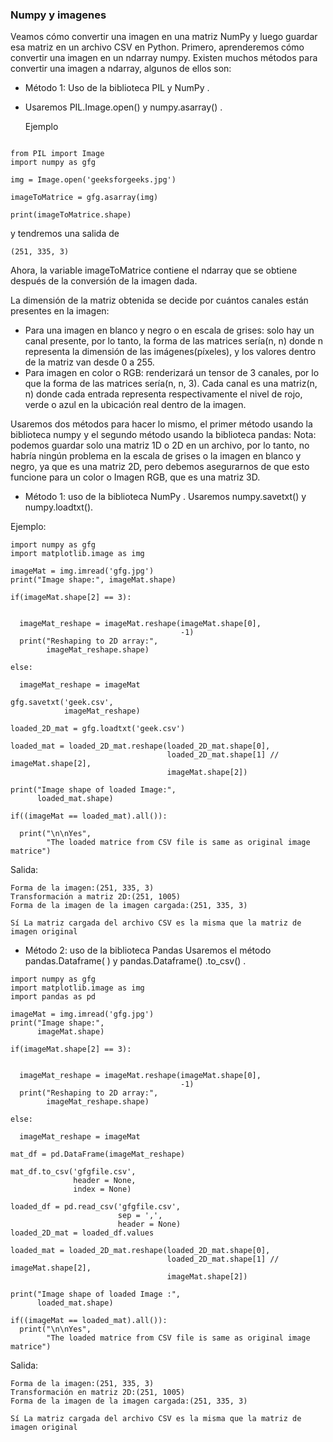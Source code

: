 ### Numpy y imagenes 

Veamos cómo convertir una imagen en una matriz NumPy y luego guardar esa matriz en un archivo CSV en Python. Primero, aprenderemos cómo convertir una imagen en un ndarray numpy. Existen muchos métodos para convertir una imagen a ndarray, algunos de ellos son:

* Método 1: Uso de la biblioteca PIL y NumPy .
* Usaremos PIL.Image.open() y numpy.asarray() .
    
    Ejemplo
~~~

from PIL import Image 
import numpy as gfg 
  
img = Image.open('geeksforgeeks.jpg') 
  
imageToMatrice = gfg.asarray(img) 
  
print(imageToMatrice.shape)
~~~ 
y tendremos una salida de

~~~
(251, 335, 3)
~~~

Ahora, la variable imageToMatrice contiene el ndarray que se obtiene después de la conversión de la imagen dada. 

La dimensión de la matriz obtenida se decide por cuántos canales están presentes en la imagen:

* Para una imagen en blanco y negro o en escala de grises: solo hay un canal presente, por lo tanto, la forma de las matrices sería(n, n) donde n representa la dimensión de las imágenes(píxeles), y los valores dentro de la matriz van desde 0 a 255.
* Para imagen en color o RGB: renderizará un tensor de 3 canales, por lo que la forma de las matrices sería(n, n, 3). Cada canal es una matriz(n, n) donde cada entrada representa respectivamente el nivel de rojo, verde o azul en la ubicación real dentro de la imagen.

Usaremos dos métodos para hacer lo mismo, el primer método usando la biblioteca numpy y el segundo método usando la biblioteca pandas:
Nota: podemos guardar solo una matriz 1D o 2D en un archivo, por lo tanto, no habría ningún problema en la escala de grises o la imagen en blanco y negro, ya que es una matriz 2D, pero debemos asegurarnos de que esto funcione para un color o Imagen RGB, que es una matriz 3D.

* Método 1: uso de la biblioteca NumPy .
Usaremos numpy.savetxt() y numpy.loadtxt().

Ejemplo:
~~~
import numpy as gfg 
import matplotlib.image as img 
  
imageMat = img.imread('gfg.jpg') 
print("Image shape:", imageMat.shape) 
  
if(imageMat.shape[2] == 3): 
    
  
  imageMat_reshape = imageMat.reshape(imageMat.shape[0], 
                                      -1) 
  print("Reshaping to 2D array:", 
        imageMat_reshape.shape) 
  
else: 
  
  imageMat_reshape = imageMat 
      
gfg.savetxt('geek.csv', 
            imageMat_reshape) 
  
loaded_2D_mat = gfg.loadtxt('geek.csv') 
  
loaded_mat = loaded_2D_mat.reshape(loaded_2D_mat.shape[0],  
                                   loaded_2D_mat.shape[1] // imageMat.shape[2], 
                                   imageMat.shape[2]) 
  
print("Image shape of loaded Image:",  
      loaded_mat.shape) 
  
if((imageMat == loaded_mat).all()): 
    
  print("\n\nYes", 
        "The loaded matrice from CSV file is same as original image matrice")
~~~

Salida:

    Forma de la imagen:(251, 335, 3)
    Transformación a matriz 2D:(251, 1005)
    Forma de la imagen de la imagen cargada:(251, 335, 3)

    Sí La matriz cargada del archivo CSV es la misma que la matriz de imagen original

* Método 2: uso de la biblioteca Pandas 
Usaremos el método pandas.Dataframe( ) y pandas.Dataframe() .to_csv() .

~~~
import numpy as gfg 
import matplotlib.image as img 
import pandas as pd 
  
imageMat = img.imread('gfg.jpg') 
print("Image shape:",  
      imageMat.shape) 
  
if(imageMat.shape[2] == 3): 
    
  
  imageMat_reshape = imageMat.reshape(imageMat.shape[0], 
                                      -1) 
  print("Reshaping to 2D array:",  
        imageMat_reshape.shape) 
  
else: 
  
  imageMat_reshape = imageMat 
      
mat_df = pd.DataFrame(imageMat_reshape) 
  
mat_df.to_csv('gfgfile.csv', 
              header = None, 
              index = None) 
  
loaded_df = pd.read_csv('gfgfile.csv',  
                        sep = ',', 
                        header = None) 
loaded_2D_mat = loaded_df.values 
  
loaded_mat = loaded_2D_mat.reshape(loaded_2D_mat.shape[0], 
                                   loaded_2D_mat.shape[1] // imageMat.shape[2], 
                                   imageMat.shape[2]) 
  
print("Image shape of loaded Image :", 
      loaded_mat.shape) 
  
if((imageMat == loaded_mat).all()): 
  print("\n\nYes", 
        "The loaded matrice from CSV file is same as original image matrice")
~~~

Salida:

    Forma de la imagen:(251, 335, 3)
    Transformación en matriz 2D:(251, 1005)
    Forma de la imagen de la imagen cargada:(251, 335, 3)

    Sí La matriz cargada del archivo CSV es la misma que la matriz de imagen original
